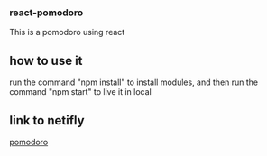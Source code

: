 ### react-pomodoro 
This is a pomodoro using react
## how to use it
run the command "npm install" to install modules,
and then run the command "npm start" to live it in local
## link to netifly 
[pomodoro]("https://pomodoro-yld.netlify.app/")
